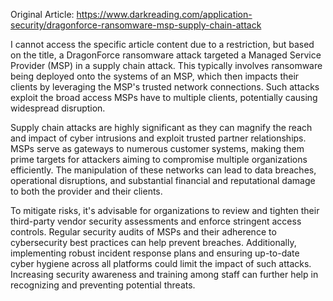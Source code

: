 Original Article: https://www.darkreading.com/application-security/dragonforce-ransomware-msp-supply-chain-attack

I cannot access the specific article content due to a restriction, but based on the title, a DragonForce ransomware attack targeted a Managed Service Provider (MSP) in a supply chain attack. This typically involves ransomware being deployed onto the systems of an MSP, which then impacts their clients by leveraging the MSP's trusted network connections. Such attacks exploit the broad access MSPs have to multiple clients, potentially causing widespread disruption.

Supply chain attacks are highly significant as they can magnify the reach and impact of cyber intrusions and exploit trusted partner relationships. MSPs serve as gateways to numerous customer systems, making them prime targets for attackers aiming to compromise multiple organizations efficiently. The manipulation of these networks can lead to data breaches, operational disruptions, and substantial financial and reputational damage to both the provider and their clients.

To mitigate risks, it's advisable for organizations to review and tighten their third-party vendor security assessments and enforce stringent access controls. Regular security audits of MSPs and their adherence to cybersecurity best practices can help prevent breaches. Additionally, implementing robust incident response plans and ensuring up-to-date cyber hygiene across all platforms could limit the impact of such attacks. Increasing security awareness and training among staff can further help in recognizing and preventing potential threats.